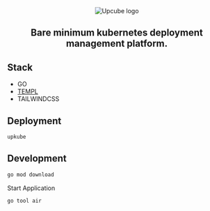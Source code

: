 <div align="center">
  <img src="https://github.com/user-attachments/assets/c830ac39-1369-459c-b45d-0a205b90dd27" alt="Upcube logo" />  
  <h2>Bare minimum kubernetes deployment management platform. </h2>
</div>


## Stack

- GO
- [TEMPL](https://templ.guide/)
- TAILWINDCSS

## Deployment

```bash
upkube
```

## Development

```bash
go mod download
```

Start Application 

```bash
go tool air
```

